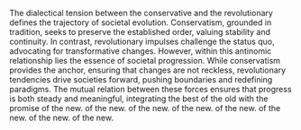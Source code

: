 

The dialectical tension between the conservative and the revolutionary defines the trajectory of societal evolution. Conservatism, grounded in tradition, seeks to preserve the established order, valuing stability and continuity. In contrast, revolutionary impulses challenge the status quo, advocating for transformative changes. However, within this antinomic relationship lies the essence of societal progression. While conservatism provides the anchor, ensuring that changes are not reckless, revolutionary tendencies drive societies forward, pushing boundaries and redefining paradigms. The mutual relation between these forces ensures that progress is both steady and meaningful, integrating the best of the old with the promise of the new. of the new. of the new. of the new. of the new. of the new. of the new. of the new.
